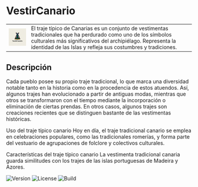 # VestirCanario

|                                           |                                           |
|-------------------------------------------|-------------------------------------------|
| <img src=images/original.png width="200">                | El traje típico de Canarias es un conjunto de vestimentas tradicionales que ha perdurado como uno de los símbolos culturales más significativos del archipiélago. Representa la identidad de las Islas y refleja sus costumbres y tradiciones.           |

## Descripción

Cada pueblo posee su propio traje tradicional, lo que marca una diversidad notable tanto en la historia como en la procedencia de estos atuendos. Así, algunos trajes han evolucionado a partir de antiguas modas, mientras que otros se transformaron con el tiempo mediante la incorporación o eliminación de ciertas prendas. En otros casos, algunos trajes son creaciones recientes que se distinguen bastante de las vestimentas históricas.

Uso del traje típico canario Hoy en día, el traje tradicional canario se emplea en celebraciones populares, como las tradicionales romerías, y forma parte del vestuario de agrupaciones de folclore y colectivos culturales.

Características del traje típico canario La vestimenta tradicional canaria guarda similitudes con los trajes de las islas portuguesas de Madeira y Azores.

![Version](https://img.shields.io/badge/version-1.0-blue)
![License](https://img.shields.io/badge/license-MIT-green)
![Build](https://img.shields.io/badge/build-passing-brightgreen)